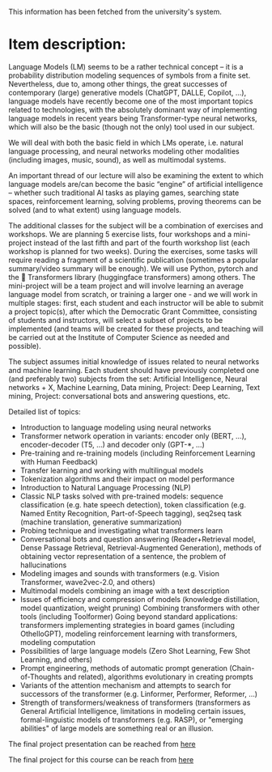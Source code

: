 This information has been fetched from the university's system.

# Item description:

Language Models (LM) seems to be a rather technical concept – it is a probability distribution modeling sequences of symbols from a finite set. Nevertheless, due to, among other things, the great successes of contemporary (large) generative models (ChatGPT, DALLE, Copilot, ...), language models have recently become one of the most important topics related to technologies, with the absolutely dominant way of implementing language models in recent years being Transformer-type neural networks, which will also be the basic (though not the only) tool used in our subject.

We will deal with both the basic field in which LMs operate, i.e. natural language processing, and neural networks modeling other modalities (including images, music, sound), as well as multimodal systems.

An important thread of our lecture will also be examining the extent to which language models are/can become the basic “engine” of artificial intelligence – whether such traditional AI tasks as playing games, searching state spaces, reinforcement learning, solving problems, proving theorems can be solved (and to what extent) using language models.

The additional classes for the subject will be a combination of exercises and workshops. We are planning 5 exercise lists, four workshops and a mini-project instead of the last fifth and part of the fourth workshop list (each workshop is planned for two weeks). During the exercises, some tasks will require reading a fragment of a scientific publication (sometimes a popular summary/video summary will be enough). We will use Python, pytorch and the 🤗 Transformers library (huggingface transformers) among others. The mini-project will be a team project and will involve learning an average language model from scratch, or training a larger one - and we will work in multiple stages: first, each student and each instructor will be able to submit a project topic(s), after which the Democratic Grant Committee, consisting of students and instructors, will select a subset of projects to be implemented (and teams will be created for these projects, and teaching will be carried out at the Institute of Computer Science as needed and possible).

The subject assumes initial knowledge of issues related to neural networks and machine learning. Each student should have previously completed one (and preferably two) subjects from the set: Artificial Intelligence, Neural networks + X, Machine Learning, Data mining, Project: Deep Learning, Text mining, Project: conversational bots and answering questions, etc.

Detailed list of topics:
* Introduction to language modeling using neural networks
* Transformer network operation in variants: encoder only (BERT, …), encoder-decoder (T5, …) and decoder only (GPT-*, …)
* Pre-training and re-training models (including Reinforcement Learning with Human Feedback)
* Transfer learning and working with multilingual models
* Tokenization algorithms and their impact on model performance
* Introduction to Natural Language Processing (NLP)
* Classic NLP tasks solved with pre-trained models: sequence classification (e.g. hate speech detection), token classification (e.g. Named Entity Recognition, Part-of-Speech tagging), seq2seq task (machine translation, generative summarization)
* Probing technique and investigating what transformers learn
* Conversational bots and question answering (Reader+Retrieval model, Dense Passage Retrieval, Retrieval-Augmented Generation), methods of obtaining vector representation of a sentence, the problem of hallucinations
* Modeling images and sounds with transformers (e.g. Vision Transformer, wave2vec-2.0, and others)
* Multimodal models combining an image with a text description
* Issues of efficiency and compression of models (knowledge distillation, model quantization, weight pruning) Combining transformers with other tools (including Toolformer) Going beyond standard applications: transformers implementing strategies in board games (including OthelloGPT), modeling reinforcement learning with transformers, modeling computation
* Possibilities of large language models (Zero Shot Learning, Few Shot Learning, and others)
* Prompt engineering, methods of automatic prompt generation (Chain-of-Thoughts and related), algorithms evolutionary in creating prompts
* Variants of the attention mechanism and attempts to search for successors of the transformer (e.g. Linformer, Performer, Reformer, …)
* Strength of transformers/weakness of transformers (transformers as General Artificial Intelligence, limitations in modeling certain issues, formal-linguistic models of transformers (e.g. RASP), or "emerging abilities" of large models are something real or an illusion.

The final project presentation can be reached from [here](https://github.com/berayboztepe/UWR_DataScience/blob/main/Language%20Models/Project/Travel%20assistant.pptx)

The final project for this course can be reach from [here](https://github.com/berayboztepe/TravelAssistant)
